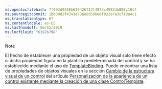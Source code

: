 ```yaml
---
ms.openlocfilehash: 7f093d9268b619426713f4073c4982db808c10d4
ms.sourcegitcommit: 1bb00d2f4343e73ae8d58668f02297a3cf10a4c1
ms.translationtype: HT
ms.contentlocale: es-ES
ms.lasthandoff: 06/15/2019
ms.locfileid: "63876798"
---
```

> [!NOTE]
>  El hecho de establecer una propiedad de un objeto visual solo tiene efecto si dicha propiedad figura en la plantilla predeterminada del control y se ha establecido mediante el uso de [TemplateBinding](~/docs/framework/wpf/advanced/templatebinding-markup-extension.md). Puede encontrar una lista de propiedades de objetos visuales en la sección [Cambio de la estructura visual de un control](~/docs/framework/wpf/controls/customizing-the-appearance-of-an-existing-control.md#changing-the-visual-structure-of-a-control) del artículo [Personalización de la apariencia de un control existente mediante la creación de una clase ControlTemplate](~/docs/framework/wpf/controls/customizing-the-appearance-of-an-existing-control.md).
  
